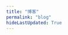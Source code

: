 ```yaml
---
title: "博客"
permalink: "blog"
hideLastUpdated: True
---
```

<!--参考大佬的界面 https://xin-tan.com/guide/  暂时 404 了，作者更新网站地址为 https://xxoo521.com/ 不知道是不是放弃vuepress了  -->  
<!-- > 最近更新 👇 -->

<template>
    <div>
    <!--标签列表-->
      <div class="my-blog-head">
        <h3>标签 </h3>
        <div class="my-tag-box">
          <div
            class='my-tags' 
            :class="{ 'select-tag': tag == selectedTag, 'normal-tag': tag != selectedTag }"
            @click="myFlitter( tag )"
            v-for="tag in tags"
            style="margin: 5px;">{{ tag=='all'?'全部':tag }}</div>
        </div>
      </div>
      <el-divider></el-divider>
      <div class="my-card" :body-style="{ padding: '5px' }" v-for="(post, index) in topPublishPosts">
        <div>
          <span class="page-title"><el-link :underline="false" :href="post.path" type="primary"><strong>{{ post.title }}</strong></el-link></span>
          <div v-if="post.frontmatter.tags" style="display: inline-block; float: right;">
            <span class="this-tag"
              v-for="item in post.frontmatter.tags"
              @click="myFlitter( item )"
              ><span v-if="item !== 'blog'">{{ item }}</span></span>
          </div>
          <div class="bottom clearfix">
            <br>
            <span><small><i class="el-icon-time"></i>  {{ post.formatDay }}</small></span>
            <el-link
              class="read-more"
              :href="post.path" 
              type="primary" 
              :underline="false"
            >阅读全文</el-link>
          </div>
        </div>
      </div>
      <div @click="loadMore" class="page-guide-btn" v-show="showBtn">
        <div ref="btn">加载更多</div>
      </div>
    </div>
</template>

<script>
export default {
  data() {
    return {
      step: 12,
      posts: [],
      tags: ['all'],
      page: 1,
      num: 0,
      showBtn: true,
      selectedTag: "all"
    }
  },

  mounted() {
    this.posts = []
    var temp = this.$site.pages

    for (var i = 0; i < temp.length; i++) {
      if (temp[i].frontmatter.tags) {
        var tempTag = temp[i].frontmatter.tags
        for (var j = 0; j < tempTag.length; j++){
          var isInTags = false
          for (var k = 0; k < this.tags.length; k++){
            if (tempTag[j] === this.tags[k]){
              isInTags = true
            }
          }
          if (!isInTags) {
            this.tags.push(tempTag[j])
          }
        }
        if (temp[i].frontmatter.categories){
          this.posts.push(temp[i])
        }
      }
    }
    this.num = this.posts.length
  },

  computed: {
    topPublishPosts() {
      this.showBtn =  this.page * this.step < this.num
      return this.getTopKPosts(this.page * this.step)
    }
  },

  methods: {
    getTopKPosts(num) {
      const re = /.*\/(.*?)\.(html|md)/

      return this.posts
        .map(post => {
          const execs = re.exec(post.relativePath)
          return {
            ...post,
            updateTimestamp: (new Date(post.frontmatter.date)).getTime(),
            filename: execs ? execs['1'] : '',
            formatDay: this.formatDate(new Date(post.frontmatter.date))
          }
        })
        .sort((a, b) => b.updateTimestamp - a.updateTimestamp)
        .slice(0, num)
    },
    
    formatDate(date) {
      if (!(date instanceof Date)) {
        return 
      }

      return `${date.getFullYear()}-${date.getMonth() + 1}-${date.getDate()}`
    },

    loadMore() {
      this.page += 1
    },

    myFlitter(tag) {
      this.selectedTag = tag
      this.page = 1
      this.posts = []
      if (this.selectedTag == 'all') {
        this.posts = this.$site.pages
      }
      else {
        var temp = this.$site.pages

        for (var i = 0; i < temp.length; i++) {
          if (temp[i].frontmatter.tags) {
            var tempTag = temp[i].frontmatter.tags

            for (var j = 0; j < tempTag.length; j++) {
              if (tempTag[j] === tag) {
                this.posts.push(temp[i])
                break
              }
            }
          }
        }
      }

      
      // console.log(this.posts)
      this.num = this.posts.length
    }
  }
}
</script>

<style lang="stylus" scoped>
.my-tag-box {
  /* height: 100px; */
  display: flex;
  flex-flow: row wrap;
  align-content: flex-start
}

.my-tags {
  padding: 0.3rem .5rem;
  display: inline-block;
  cursor: pointer;
  transition: all 0.5s ease;
  border-radius: 3px;
  font-size: 14px;
  color: var(--secondary-text);
}

.my-tags:hover, .select-tag {
  color: var(--regular-text);
  font-weight: 600;
}

.my-card {
  animation: showup .6s forwards;
  border-bottom: 1px solid var(--border-color);
  padding: 1rem 0;
  .page-title .el-link {
    transition all .2s
    color: var(--primary-text)
    /* color: darken(var(--primary-text), 10%) */
    &:hover {
      color: var(--main-color);
      border-left: 2px solid var(--main-color);
      padding-left: 9px;
      transition: all .3s;
    }
  }
}

.this-tag {
  font-size: small;
  color: var(--secondary-text);
  margin-left: 10px;
  /* background: linear-gradient(120deg,#fff 50%,#f1f6f5 0); */
}

.this-tag:hover {
  cursor: pointer;
  color: var(--main-color);
  border-bottom: 1px dotted var(--main-color);
}

.read-more {
  float: right;
  background: var(--bg-color);
  padding: 3px 10px;
  border-radius: 3px;
  color: var(--regular-text);
}

@keyframes showup {
  0% {
    transform: translateY(3rem);
    opacity: 0;
  }
  100% {
    transform: translateY(0);
    opacity: 1;
  }
}
</style>

<style lang="stylus">
.page-guide-btn {
  text-align: center;
  margin: 30px 0;
  animation: showup 1s forwards;
}

.page-guide-btn div {
  display: inline-block;
  padding: 0.6rem 1.2rem;
  transition: all 0.3s ease;
  box-sizing: border-box;
  border: 1px solid var(--border-color);
  border-radius: 3px;
}

.page-guide-btn div:hover {
  background-color: var(--bg-color)
  /* background-color: darken(var(--bg-color), 50%); */
  cursor: pointer;
}

.el-divider {
  background-color: var(--border-color)
}
</style>
